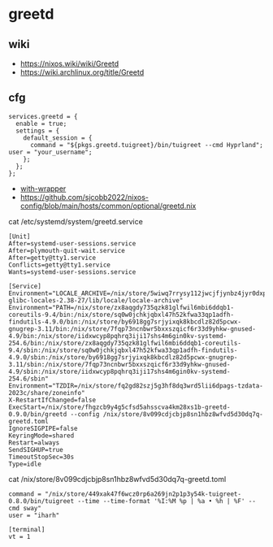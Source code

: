 # greetd

## wiki

* https://nixos.wiki/wiki/Greetd
* https://wiki.archlinux.org/title/Greetd

## cfg

```
services.greetd = {
  enable = true;
  settings = {
    default_session = {
      command = "${pkgs.greetd.tuigreet}/bin/tuigreet --cmd Hyprland"; user = "your_username";
    };
  };
};
```

* [with-wrapper](https://github.com/ymatsiuk/nixos-config/blob/main/greetd.nix)
* https://github.com/sjcobb2022/nixos-config/blob/main/hosts/common/optional/greetd.nix

cat /etc/systemd/system/greetd.service
```
[Unit]
After=systemd-user-sessions.service
After=plymouth-quit-wait.service
After=getty@tty1.service
Conflicts=getty@tty1.service
Wants=systemd-user-sessions.service

[Service]
Environment="LOCALE_ARCHIVE=/nix/store/5wiwq7rrysy112jwcjfjynbz4jyr0dxp-glibc-locales-2.38-27/lib/locale/locale-archive"
Environment="PATH=/nix/store/zx8aqgdy735qzk81glfwil6mbi6ddqb1-coreutils-9.4/bin:/nix/store/sq0w0jchkjqbxl47h52kfwa33qp1adfh-findutils-4.9.0/bin:/nix/store/by6918gg7srjyixqk8kbcdlz82d5pcwx-gnugrep-3.11/bin:/nix/store/7fqp73ncnbwr5bxxszqicf6r33d9yhkw-gnused-4.9/bin:/nix/store/iidxwcyp8pqhrq3iji17shs4m6gin0kv-systemd-254.6/bin:/nix/store/zx8aqgdy735qzk81glfwil6mbi6ddqb1-coreutils-9.4/sbin:/nix/store/sq0w0jchkjqbxl47h52kfwa33qp1adfh-findutils-4.9.0/sbin:/nix/store/by6918gg7srjyixqk8kbcdlz82d5pcwx-gnugrep-3.11/sbin:/nix/store/7fqp73ncnbwr5bxxszqicf6r33d9yhkw-gnused-4.9/sbin:/nix/store/iidxwcyp8pqhrq3iji17shs4m6gin0kv-systemd-254.6/sbin"
Environment="TZDIR=/nix/store/fq2gd82szj5g3hf8dq3wrd5lii6dpags-tzdata-2023c/share/zoneinfo"
X-RestartIfChanged=false
ExecStart=/nix/store/fhgzcb9y4g5cfsd5ahsscva4km28xs1b-greetd-0.9.0/bin/greetd --config /nix/store/8v099cdjcbjp8sn1hbz8wfvd5d30dq7q-greetd.toml
IgnoreSIGPIPE=false
KeyringMode=shared
Restart=always
SendSIGHUP=true
TimeoutStopSec=30s
Type=idle
```

cat /nix/store/8v099cdjcbjp8sn1hbz8wfvd5d30dq7q-greetd.toml
```
command = "/nix/store/449xak47f6wcz0rp6a269jn2p1p3y54k-tuigreet-0.8.0/bin/tuigreet --time --time-format '%I:%M %p | %a • %h | %F' --cmd sway"
user = "iharh"

[terminal]
vt = 1
```
